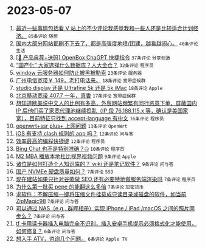 # 2023-05-07

1. [最近一些事情包括看 V 站上的不少评论我感觉我和一些人还是比较适合计划经济。](https://www.v2ex.com/t/938000) `85条评论` `随想`
1. [国内大部分网站都刷不下去了，都是高强度地喷/团建，越看越闹心。](https://www.v2ex.com/t/938022) `40条评论` `生活`
1. [[🎁 产品自荐+送码] OpenBox ChaGPT 快捷指令](https://www.v2ex.com/t/937994) `37条评论` `分享创造`
1. [“国产化” 大家选择什么数据库？人大金仓？](https://www.v2ex.com/t/937986) `32条评论` `程序员`
1. [window 云服务器如何防止被黑被勒索](https://www.v2ex.com/t/937991) `23条评论` `服务器`
1. [广州电信宽带￥ 149，老打电话来。](https://www.v2ex.com/t/937993) `18条评论` `宽带症候群`
1. [studio display 还是 Ultrafine 5k 还是 5k iMac](https://www.v2ex.com/t/937987) `18条评论` `Apple`
1. [北京移动宽带 407.7 一年，真香](https://www.v2ex.com/t/937998) `17条评论` `宽带症候群`
1. [想知道欧美说中文人的比例有多高，外贸网站频繁有同行恶意下单，屏蔽国内 IP 后他们买了家宽代理池继续捣乱（IP 段 76.188.115.x 等，确认是美国家宽），目前特征只找到 accept-language 有中文](https://www.v2ex.com/t/938044) `16条评论` `程序员`
1. [openwrt+ssr plus+ 上网问题](https://www.v2ex.com/t/938014) `13条评论` `OpenWrt`
1. [iOS 有支持 clash 规则的 app 吗？](https://www.v2ex.com/t/938016) `12条评论` `问与答`
1. [效率最高的编程快捷键](https://www.v2ex.com/t/937997) `12条评论` `程序员`
1. [Bing Chat 也不是特别准确？🤐](https://www.v2ex.com/t/938001) `10条评论` `程序员`
1. [M2 MBA 播放本地杜比视界视频问题](https://www.v2ex.com/t/938045) `9条评论` `Apple`
1. [诸位是如何打造个人知识库的？ wiki 还是笔记软件？](https://www.v2ex.com/t/938037) `9条评论` `问与答`
1. [国产 NVMEe 硬盘质量如何？](https://www.v2ex.com/t/938035) `7条评论` `SSD`
1. [现在建站如果只针对谷歌做 SEO,还有必要特地做服务端渲染吗](https://www.v2ex.com/t/938018) `7条评论` `程序员`
1. [为什么第一批买 pepe 的能翻这么多倍](https://www.v2ex.com/t/938015) `7条评论` `加密货币`
1. [求软件：不解压缩一键将压缩文件挂载成只读目录或磁盘的软件，如当前 ZipMagic98](https://www.v2ex.com/t/938002) `7条评论` `问与答`
1. [可以通过 NAS（e.g., 群晖相册）实现 iPhone / iPad /macOS 之间的照片同步么？](https://www.v2ex.com/t/937982) `7条评论` `问与答`
1. [tf 卡用读卡器插入电脑完全不识别，插入安卓手机提示必须格式化才能使用，如何修复？](https://www.v2ex.com/t/938027) `6条评论` `问与答`
1. [想入手 ATV，咨询几个问题。](https://www.v2ex.com/t/938004) `6条评论` `Apple TV`
